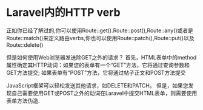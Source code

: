# Laravel内的HTTP verb

正如你已经了解过的,你可以使用Route::get\(\).Route::post\(\),Route::any\(\)或者是Route::match\(\)来定义路由verbs,你也可以使用Route::patch\(\),Route::put\(\)以及Route::delete\(\)

但是如何使用Web浏览器发送除GET之外的请求？ 首先，HTML表单中的method属性确定其HTTP动词：如果您的表单有一个“GET”方法，它将通过查询参数和GET方法提交; 如果表单有“POST”方法，它将通过帖子正文和POST方法提交

JavaScript框架可以轻松发送其他请求，如DELETE和PATCH。 但是，如果您发现自己需要使用GET或POST之外的动词在Laravel中提交HTML表单，则需要使用表单方法伪造.



